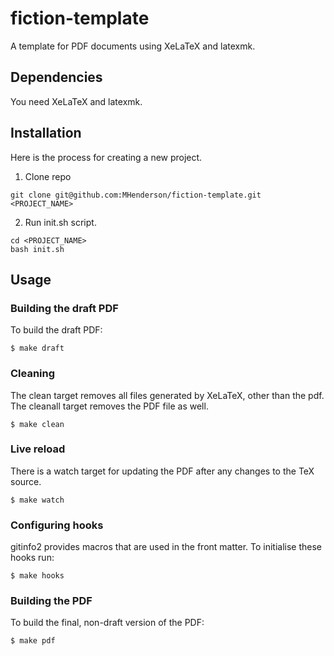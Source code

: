 # fiction-template

A template for PDF documents using XeLaTeX and latexmk.

## Dependencies

You need XeLaTeX and latexmk.

## Installation

Here is the process for creating a new project.

1. Clone repo
  
  ```
  git clone git@github.com:MHenderson/fiction-template.git <PROJECT_NAME>
  ```
  
2. Run init.sh script.
  
  ```
  cd <PROJECT_NAME>
  bash init.sh
  ```
  
## Usage

### Building the draft PDF

To build the draft PDF:

    $ make draft

### Cleaning

The clean target removes all files generated by XeLaTeX,
other than the pdf. The cleanall target removes the PDF file
as well.
    
    $ make clean

### Live reload

There is a watch target for updating the PDF after any changes
to the TeX source.

    $ make watch

### Configuring hooks

gitinfo2 provides macros that are used in the front matter.
To initialise these hooks run:

    $ make hooks

### Building the PDF

To build the final, non-draft version of the PDF:

    $ make pdf

